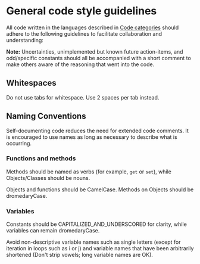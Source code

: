 # General code style guidelines

All code written in the languages described in [Code categories](categories.md) should adhere to the following guidelines to facilitate collaboration and understanding:

**Note:** Uncertainties, unimplemented but known future action-items, and odd/specific constants should all be accompanied with a short comment to make others aware of the reasoning that went into the code.

## Whitespaces

Do not use tabs for whitespace. Use 2 spaces per tab instead.

## Naming Conventions

Self-documenting code reduces the need for extended code comments. It is encouraged to use names as long as necessary to describe what is occurring. 

### Functions and methods

Methods should be named as verbs (for example, `get` or `set`), while Objects/Classes should be nouns.

Objects and functions should be CamelCase. Methods on Objects should be dromedaryCase.

### Variables

Constants should be CAPITALIZED_AND_UNDERSCORED for clarity, while variables can remain dromedaryCase.

Avoid non-descriptive variable names such as single letters (except for iteration in loops such as i or j) and variable names that have been arbitrarily shortened (Don't strip vowels; long variable names are OK).
